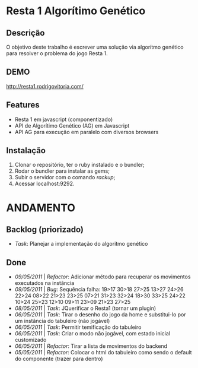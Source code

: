 Resta 1 Algorítimo Genético
===========================

Descrição
---------

O objetivo deste trabalho é escrever uma solução via algorítmo genético
para resolver o problema do jogo Resta 1.

DEMO
----

http://resta1.rodrigovitoria.com/

Features
--------

- Resta 1 em javascript (componentizado)
- API de Algorítimo Genético (AG) em Javascript
- API AG para execução em paralelo com diversos browsers


Instalação
----------

1. Clonar o repositório, ter o ruby instalado e o bundler;
2. Rodar o bundler para instalar as gems;
3. Subir o servidor com o comando _rackup_;
4. Acessar localhost:9292.


ANDAMENTO
=========

Backlog (priorizado)
--------------------

- _Task_: Planejar a implementação do algoritmo genético


Done
----

- _09/05/2011_ | _Refactor_: Adicionar método para recuperar os movimentos executados na instância
- _09/05/2011_ | _Bug_: Sequência falha: 19>17 30>18 27>25 13>27 24>26 22>24 08>22 21>23 23>25 07>21 31>23 32>24 18>30 33>25 24>22 10>24 25>23 12>10 09>11 23>09 21>23 27>25 
- _08/05/2011_ | _Task_: JQuerificar o Resta1 (tornar um plugin)
- _06/05/2011_ | _Task_: Tirar o desenho do jogo da home e substitui-lo por um instância do tabuleiro (não jogável)
- _06/05/2011_ | _Task_: Permitir temificação do tabuleiro
- _06/05/2011_ | _Task_: Criar o modo não jogável, com estado inicial customizado
- _06/05/2011_ | _Refactor_: Tirar a lista de movimentos do backend
- _05/05/2011_ | _Refactor_: Colocar o html do tabuleiro como sendo o default do componente (trazer para dentro)
